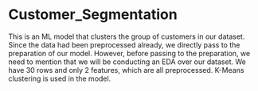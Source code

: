 # Customer_Segmentation
This is an ML model that clusters the group of customers in our dataset.
Since the data had been preprocessed already, we directly pass to the preparation of our model.
However, before passing to the preparation, we need to mention that we will be conducting an EDA over our dataset.
We have 30 rows and only 2 features, which are all preprocessed.
K-Means clustering is used in the model.

